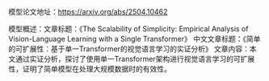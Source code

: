 模型论文地址：https://arxiv.org/abs/2504.10462

模型概述：文章标题：《The Scalability of Simplicity: Empirical Analysis of Vision-Language Learning with a Single Transformer》
中文文章标题：《简单的可扩展性：基于单一Transformer的视觉语言学习的实证分析》
文章内容：本文通过实证分析，探讨了使用单一Transformer架构进行视觉语言学习的可扩展性，证明了简单模型在处理大规模数据时的有效性。
